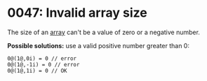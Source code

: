 # 0047: Invalid array size

The size of an [array](../../coding/arrays.md) can't be a value of zero or a negative number.

**Possible solutions:** use a valid positive number greater than 0:

```
0@(1@,0i) = 0 // error
0@(1@,-1i) = 0 // error
0@(1@,1i) = 0 // OK
```
